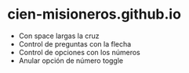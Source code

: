 # cien-misioneros.github.io
* Con space largas la cruz
* Control de preguntas con la flecha
* Control de opciones con los números
* Anular opción de número toggle
